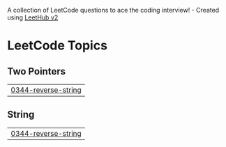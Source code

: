 A collection of LeetCode questions to ace the coding interview! - Created using [LeetHub v2](https://github.com/arunbhardwaj/LeetHub-2.0)
<!---LeetCode Topics Start-->
# LeetCode Topics
## Two Pointers
|  |
| ------- |
| [0344-reverse-string](https://github.com/s-gupta28/DSA/tree/master/0344-reverse-string) |
## String
|  |
| ------- |
| [0344-reverse-string](https://github.com/s-gupta28/DSA/tree/master/0344-reverse-string) |
<!---LeetCode Topics End-->